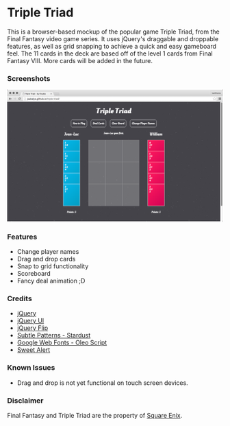 # Triple Triad

This is a browser-based mockup of the popular game Triple Triad, from the Final Fantasy video game series. It uses jQuery's draggable and droppable features, as well as grid snapping to achieve a quick and easy gameboard feel. The 11 cards in the deck are based off of the level 1 cards from Final Fantasy VIII. More cards will be added in the future.

### Screenshots
![Triple Triad Screenshot](img/triple-triad_screenshot.png "Triple Triad Screenshot")

### Features
* Change player names
* Drag and drop cards
* Snap to grid functionality
* Scoreboard
* Fancy deal animation ;D

### Credits
* [jQuery](http://jquery.com)
* [jQuery UI](http://jqueryui.com)
* [jQuery Flip](http://nnattawat.github.io/flip/)
* [Subtle Patterns - Stardust](http://subtlepatterns.com/stardust)
* [Google Web Fonts - Oleo Script](http://google.com/fonts)
* [Sweet Alert](http://t4t5.github.io/sweetalert/)

### Known Issues
* Drag and drop is not yet functional on touch screen devices.

### Disclaimer
Final Fantasy and Triple Triad are the property of [Square Enix](http://square-enix.com).
